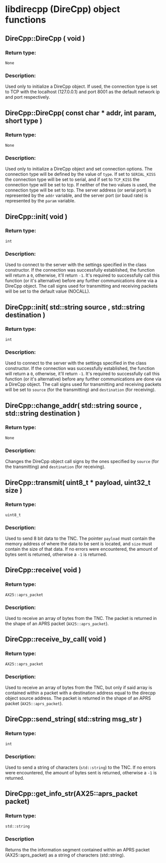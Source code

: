 # libdirecpp (DireCpp) object functions

## DireCpp::DireCpp ( void )

### Return type:
`None`

### Description:
Used only to initialize a DireCpp object. If used, the connection type is set to TCP with the localhost (127.0.0.1) and port 8001 as the default network ip and port respectively.

## DireCpp::DireCpp( const char * addr, int param, short type )

### Return type:
`None`


### Description:
Used only to initialize a DireCpp object and set connection options. The connection type will be defined by the value of `type`. If set to `SERIAL_KISS` the connection type will be set to serial, and if set to `TCP_KISS` the connection type will be set to tcp. If neither of the two values is used, the connection type will be set to tcp. The server address (or serial port) is represented by the `addr` variable, and the server port (or baud rate) is represented by the `param` variable.
## DireCpp::init( void )

### Return type:
`int`

### Description:
Used to connect to the server with the settings specified in the class constructor. If the connection was successfully established, the function will return a `0`, otherwise, it'll return `-1`. It's required to successfully call this function (or it's alternative) before any further communications done via a DireCpp object. The call signs used for transmitting and receiving packets will be set to the default value (NOCALL).

## DireCpp::init( std::string source , std::string destination )

### Return type:
`int`

### Description:
Used to connect to the server with the settings specified in the class constructor. If the connection was successfully established, the function will return a `0`, otherwise, it'll return `-1`. It's required to successfully call this function (or it's alternative) before any further communications are done via a DireCpp object. The call signs used for transmitting and receiving packets will be set to `source` (for the transmitting) and `destination` (for receiving).

## DireCpp::change_addr( std::string source , std::string destination )

### Return type:
`None`

### Description:
Changes the DireCpp object call signs by the ones specified by `source` (for the transmitting) and `destination` (for receiving).

## DireCpp::transmit( uint8_t * payload, uint32_t size )

### Return type:
`uint8_t`

### Description:
Used to send 8 bit data to the TNC. The pointer `payload` must contain the memory address of where the data to be sent is located, and `size` must contain the size of that data. If no errors were encountered, the amount of bytes sent is returned, otherwise a `-1` is returned.

## DireCpp::receive( void )

### Return type:
`AX25::aprs_packet`

### Description:
Used to receive an array of bytes from the TNC. The packet is returned in the shape of an APRS packet (`AX25::aprs_packet`).

## DireCpp::receive_by_call( void )

### Return type:
`AX25::aprs_packet`

### Description:
Used to receive an array of bytes from the TNC, but only if said array is contained within a packet with a destination address equal to the direcpp object source address. The packet is returned in the shape of an APRS packet (`AX25::aprs_packet`).

## DireCpp::send_string( std::string msg_str )

### Return type:
`int`

### Description:
Used to send a string of characters (`std::string`) to the TNC. If no errors were encountered, the amount of bytes sent is returned, otherwise a `-1` is returned.

## DireCpp::get_info_str(AX25::aprs_packet packet)

### Return type:
`std::string`

### Description
Returns the the information segment contained within an APRS packet (AX25::aprs_packet) as a string of characters (std::string).  
